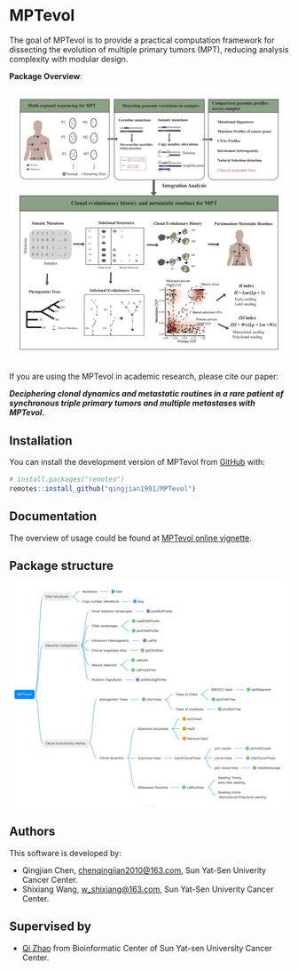 
<!-- README.md is generated from README.Rmd. Please edit that file -->

# MPTevol

<!-- badges: start -->
<!-- badges: end -->

The goal of MPTevol is to provide a practical computation framework for
dissecting the evolution of multiple primary tumors (MPT), reducing
analysis complexity with modular design.

**Package Overview**:

![](man/figures/MPTevol.jpg)

If you are using the MPTevol in academic research, please cite our
paper:

***Deciphering clonal dynamics and metastatic routines in a rare patient
of synchronous triple primary tumors and multiple metastases with
MPTevol.***

## Installation

You can install the development version of MPTevol from
[GitHub](https://github.com/) with:

``` r
# install.packages("remotes")
remotes::install_github("qingjian1991/MPTevol")
```

## Documentation

The overview of usage could be found at [MPTevol online
vignette](https://rpubs.com/cqj_00/MPTevol).

## Package structure

![](man/figures/MPTevol_Structure.jpg)

## Authors

This software is developed by:

-   Qingjian Chen, <chenqingjian2010@163.com>, Sun Yat-Sen Univerity
    Cancer Center.
-   Shixiang Wang, <w_shixiang@163.com>, Sun Yat-Sen Univerity Cancer
    Center.

## Supervised by

-   [Qi Zhao](zhaoqi@sysucc.org.cn) from Bioinformatic Center of Sun
    Yat-sen University Cancer Center.
